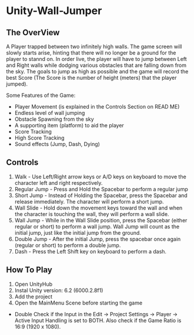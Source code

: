 # Unity-Wall-Jumper

## The OverView
A Player trapped between two infinitely high walls. The game screen will slowly starts arise, hinting that there will no longer be a ground for the player to stannd on. In order live, the player will have to jump between Left and Right walls while dodging various obstacles that are falling down from the sky. The goals to jump as high as possible and the game will record the best Score (The Score is the number of height (meters) that the player jumped).

Some Features of the Game:
* Player Movement (is explained in the Controls Section on READ ME)
* Endless level of wall jumping
* Obstacle Spawning from the sky
* A supporting item (platform) to aid the player
* Score Tracking
* High Score Tracking
* Sound effects (Jump, Dash, Dying)

## Controls
1. Walk - Use Left/Right arrow keys or A/D keys on keyboard to move the character left and right respectively.
2. Regular Jump - Press and Hold the Spacebar to perform a regular jump
3. Short Jump - Instead of Holding the Spacebar, press the Spacebar and release immediately. The character will perform a short jump.
4. Wall Slide - Hold down the movement keys toward the wall and when the character is touching the wall, they will perform a wall slide.
5. Wall Jump - While in the Wall Slide position, press the Spacebar (either regular or short) to perform a wall jump. Wall Jump will count as the initial jump, just like the initial jump from the ground.
6. Double Jump - After the initial Jump, press the spacebar once again (regular or short) to perform a double jump.
7. Dash - Press the Left Shift key on keyboard to perform a dash.

## How To Play
1. Open UnityHub
2. Instal Unity version: 6.2 (6000.2.8f1)
3. Add the project
4. Open the MainMenu Scene before starting the game

* Double Check if the Input in the Edit -> Project Settings -> Player -> Active Input Handling is set to BOTH. Also check if the Game Ratio is 16:9 (1920 x 1080).
